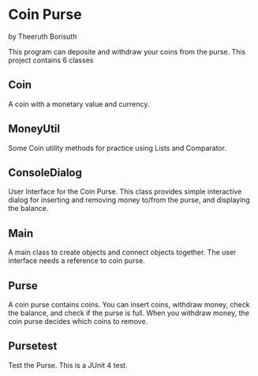 # Coin Purse
by Theeruth Borisuth

This program can deposite and withdraw your coins from the purse.
This project contains 6 classes

## Coin

A coin with a monetary value and currency.

## MoneyUtil

Some Coin utility methods for practice using Lists and Comparator.

## ConsoleDialog

User Interface for the Coin Purse. This class provides simple interactive dialog for inserting and removing money to/from the purse, and displaying the balance.

## Main

A main class to create objects and connect objects together. The user interface needs a reference to coin purse.

## Purse

A coin purse contains coins. You can insert coins, withdraw money, check the balance, and check if the purse is full. When you withdraw money, the coin purse decides which coins to remove.

## Pursetest

Test the Purse. This is a JUnit 4 test.
